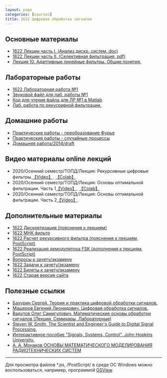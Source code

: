 ```yaml
---
layout: page
categories: [courses]
title: 1622 Цифровая обработка сигналов
---
```


## Основные материалы
* [1622 Лекции часть I. (Анализ дискр. систем, doc)](http://it6-1622.narod.ru/DAT/dsp1.doc)
* [1622 Лекции часть II. (Селективная фильтрация, pdf)](http://it6-1622.narod.ru/DAT/dsp2.pdf) 
* [Лекция 10. Адаптивные линейные фильтры. Общие понятия.](dsp-lect10-adaptive-filtering.md)

## Лабораторные работы
* [1622 Лабораторная работа №1](https://colab.research.google.com/github/RF-Lab/lab_sources/blob/master/notebooks/firdesign.ipynb) 
* [Звуковой файл для лаб. работы №1](https://github.com/RF-Lab/lab_sources/blob/master/x.dat)
* [Код для чтения файла для ЛР №1 в Matlab](https://github.com/RF-Lab/lab_sources/blob/master/read_signal_for_fir_lab.m)
* [Лаб. работа по рекусривной фильтрации.](https://drive.google.com/open?id=1kKoaLVgDsEYLz6gQC-qG4ou6IMc_MaDA)

## Домашние работы
 * [Практические работы - преобразование Фурье](dsp_practice_2)
 * [Практические работы - случайные процессы](dsp_practice_3)
 * [Домашняя работа/2014/draft](https://drive.google.com/open?id=1Vy9vrmJFPgXNYv6X1Q5XgMUUPhupQEh9)
 
## Видео материалы online лекций
* 2020/Осенний семестр/ТОПД/Лекция: Рекурсивные цифровые фильтры.[【Video】](https://youtu.be/yZkFOkpRENs). [【Colab】](https://colab.research.google.com/drive/1_666ICMCVZyA-13Dp3hb89Anguirn5Jc?usp=sharing) 
* 2020/Осенний семестр/ТОПД/Лекция: Основы оптимальной фильтрации. Часть 1[【Video】](https://youtu.be/tu_AgBmTKuY). [【Colab】](https://colab.research.google.com/drive/1VZTdcZdpLTvFJbIz19rFuvR92PuNg9k4?usp=sharing) 
* 2020/Осенний семестр/ТОПД/Лекция: Основы оптимальной фильтрации. Часть 2[【Video】](https://youtu.be/csht13O-daE).




## Дополнительные материалы
 * [1622 Дискретизация (пояснения к лекциям)](http://it6-1622.narod.ru/DAT/discrete.pdf)
 * [1622 МНК фильтр](https://skydrive.live.com/redir?resid=4B0E3DEF3E07AA0B!130&authkey=!AJCPvlLzXRhVaIM)
 * [1622 Расчет рекурсивного фильтра (пояснения к лекциям, PostScript)](http://it6-1622.narod.ru/DAT/iir.ps)
 * [1622 Реализация демодулятора FSK (дополнения к лекциям, PostScript)](http://it6-1622.narod.ru/DAT/dspmodem.ps) 
 * [Вопросы к зачету/экзамену](/courses_content/1622_dsp_questions)
 * [1622 Задачи к зачету/экзамену](https://docs.google.com/open?id=0B2bD1_LXPeFjOWM2ZTkwZjktZTE2YS00MDU1LThlNGMtYzgxYTliYjY2MmQ2) 
 * [1622 Билеты к зачету/экзамену](http://it6-1622.narod.ru/DAT/1622bil.xls)
 * [ 1622 Старая версия сайта](http://it6-1622.narod.ru/)

## Полезные ссылки
* [Бахурин Сергей. Теория и практика цифровой обработки сигналов.](http://www.dsplib.ru/) 
* [Машеров Евгений Леонидович. Цифровая обработка сигналов.](http://dsp-book.narod.ru/) 
* [Вадутов Олег Самигулович. Математические основы обработки сигналов (Лекции, Семинары, Лабораторные)](http://portal.tpu.ru:7777/SHARED/v/VOS/study/disc1/Tab)
* [Steven W. Smith. The Scientist and Engineer's Guide to Digital Signal Processing.](http://www.dspguide.com/) 
* [Интерактивное пособие "Signals, Systems, Control". John Hopkins University.](http://www.jhu.edu/~signals/)
* [А. А. Монаков ОСНОВЫ МАТЕМАТИЧЕСКОГО МОДЕЛИРОВАНИЯ РАДИОТЕХНИЧЕСКИХ СИСТЕМ](http://www.ict.edu.ru/ft/005599/Monakov1.pdf)

---

Для просмотра файлов *.ps, /PostScript/ в среде ОС Windows можно воспользоваться, например, программой [GSView](http://pages.cs.wisc.edu/~ghost/gsview/).
